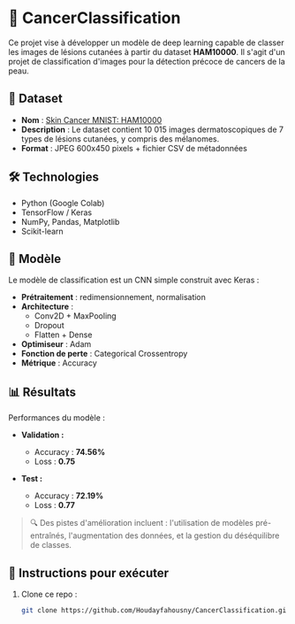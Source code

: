 # 🧬 CancerClassification

Ce projet vise à développer un modèle de deep learning capable de classer les images de lésions cutanées à partir du dataset **HAM10000**. Il s'agit d'un projet de classification d'images pour la détection précoce de cancers de la peau.

## 📂 Dataset

- **Nom** : [Skin Cancer MNIST: HAM10000](https://www.kaggle.com/datasets/kmader/skin-cancer-mnist-ham10000)
- **Description** : Le dataset contient 10 015 images dermatoscopiques de 7 types de lésions cutanées, y compris des mélanomes.
- **Format** : JPEG 600x450 pixels + fichier CSV de métadonnées

## 🛠️ Technologies

- Python (Google Colab)
- TensorFlow / Keras
- NumPy, Pandas, Matplotlib
- Scikit-learn

## 🧠 Modèle

Le modèle de classification est un CNN simple construit avec Keras :

- **Prétraitement** : redimensionnement, normalisation
- **Architecture** : 
  - Conv2D + MaxPooling
  - Dropout
  - Flatten + Dense
- **Optimiseur** : Adam
- **Fonction de perte** : Categorical Crossentropy
- **Métrique** : Accuracy

## 📊 Résultats

Performances du modèle :

- **Validation :**
  - Accuracy : **74.56%**
  - Loss : **0.75**

- **Test :**
  - Accuracy : **72.19%**
  - Loss : **0.77**

> 🔍 Des pistes d'amélioration incluent : l'utilisation de modèles pré-entraînés, l'augmentation des données, et la gestion du déséquilibre de classes.

## 🧪 Instructions pour exécuter

1. Clone ce repo :
   ```bash
   git clone https://github.com/Houdayfahousny/CancerClassification.git
